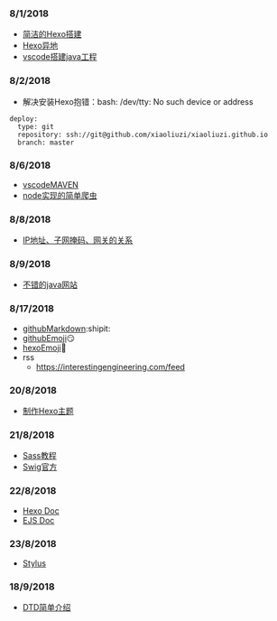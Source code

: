 ### 8/1/2018
- [简洁的Hexo搭建](https://thief.one/2017/03/03/Hexo%E6%90%AD%E5%BB%BA%E5%8D%9A%E5%AE%A2%E6%95%99%E7%A8%8B/)
- [Hexo异地](https://blog.csdn.net/zwx2445205419/article/details/66970640)
- [vscode搭建java工程](https://www.codercto.com/a/12779.html)
### 8/2/2018
- 解决安装Hexo抱错：bash: /dev/tty: No such device or address
```
deploy:
  type: git
  repository: ssh://git@github.com/xiaoliuzi/xiaoliuzi.github.io
  branch: master
```
### 8/6/2018 
- [vscodeMAVEN](https://blog.csdn.net/qq_26026975/article/details/79487054)
- [node实现的简单爬虫](https://blog.csdn.net/lzh5997/article/details/80531268)
### 8/8/2018
- [IP地址、子网掩码、网关的关系](http://blog.51cto.com/zhoutao/93629)
### 8/9/2018
- [不错的java网站](https://beginnersbook.com/java-tutorial-for-beginners-with-examples/)
### 8/17/2018
- [githubMarkdown](https://help.github.com/articles/basic-writing-and-formatting-syntax/#using-emoji):shipit:
- [githubEmoji](https://segmentfault.com/a/1190000009649780):smirk:
- [hexoEmoji](http://very9s.net/post/hexo-support-emoji/):girl:
- rss
  - https://interestingengineering.com/feed
### 20/8/2018
- [制作Hexo主题](https://segmentfault.com/a/1190000008040387)
### 21/8/2018
- [Sass教程](https://www.sass.hk/guide/)
- [Swig官方](http://node-swig.github.io/swig-templates/docs/)
### 22/8/2018
- [Hexo Doc](https://hexo.io/docs/variables)
- [EJS Doc](https://ejs.bootcss.com/)
### 23/8/2018
- [Stylus](http://stylus-lang.com/docs/extend.html)
### 18/9/2018
- [DTD简单介绍](https://blog.csdn.net/z_Ever1/article/details/78310998)
